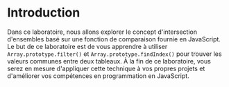 # Introduction

Dans ce laboratoire, nous allons explorer le concept d'intersection d'ensembles basé sur une fonction de comparaison fournie en JavaScript. Le but de ce laboratoire est de vous apprendre à utiliser `Array.prototype.filter()` et `Array.prototype.findIndex()` pour trouver les valeurs communes entre deux tableaux. À la fin de ce laboratoire, vous serez en mesure d'appliquer cette technique à vos propres projets et d'améliorer vos compétences en programmation en JavaScript.
